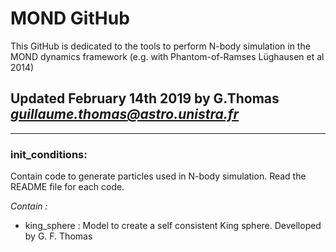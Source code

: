 # MOND GitHub

This GitHub is dedicated to the tools to perform N-body simulation in the MOND dynamics framework (e.g. with Phantom-of-Ramses Lüghausen et al 2014)

## Updated February 14th 2019 by G.Thomas *guillaume.thomas@astro.unistra.fr*
-------------------------------------------------------------------------------------------------------------------------------

### init_conditions:

Contain code to generate particles used in N-body simulation. Read the README file for each code.

*Contain :*

- king_sphere : Model to create a self consistent King sphere. Develloped by G. F. Thomas


